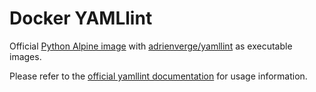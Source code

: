 # Docker YAMLlint

Official [Python Alpine image](https://hub.docker.com/_/python) with
[adrienverge/yamllint](https://github.com/adrienverge/yamllint) as executable
images.

Please refer to the [official yamllint documentation](https://yamllint.readthedocs.io/)
for usage information.
